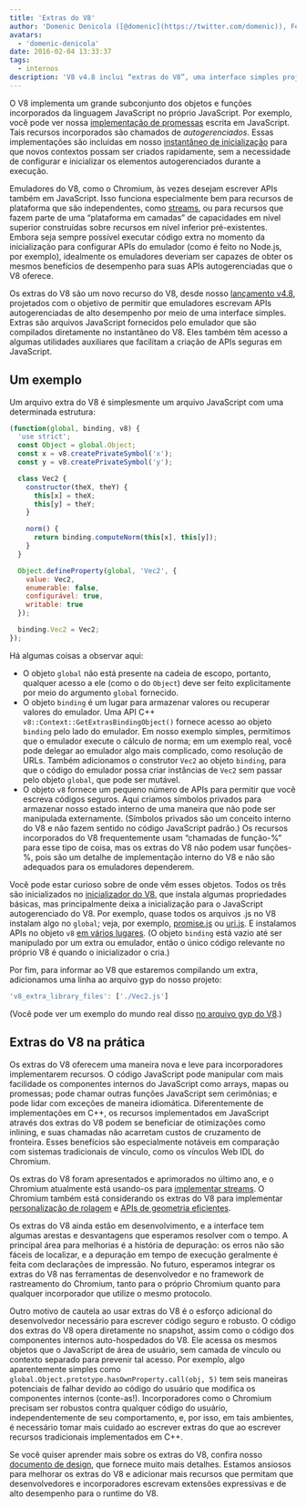 ```yaml
---
title: 'Extras do V8'
author: 'Domenic Denicola ([@domenic](https://twitter.com/domenic)), Feiticeiro de Streams'
avatars:
  - 'domenic-denicola'
date: 2016-02-04 13:33:37
tags:
  - internos
description: 'V8 v4.8 inclui “extras do V8”, uma interface simples projetada com o objetivo de permitir que emuladores escrevam APIs autogerenciadas de alto desempenho.'
---
```

O V8 implementa um grande subconjunto dos objetos e funções incorporados da linguagem JavaScript no próprio JavaScript. Por exemplo, você pode ver nossa [implementação de promessas](https://code.google.com/p/chromium/codesearch#chromium/src/v8/src/js/promise.js) escrita em JavaScript. Tais recursos incorporados são chamados de _autogerenciados_. Essas implementações são incluídas em nosso [instantâneo de inicialização](/blog/custom-startup-snapshots) para que novos contextos possam ser criados rapidamente, sem a necessidade de configurar e inicializar os elementos autogerenciados durante a execução.

<!--truncate-->
Emuladores do V8, como o Chromium, às vezes desejam escrever APIs também em JavaScript. Isso funciona especialmente bem para recursos de plataforma que são independentes, como [streams](https://streams.spec.whatwg.org/), ou para recursos que fazem parte de uma “plataforma em camadas” de capacidades em nível superior construídas sobre recursos em nível inferior pré-existentes. Embora seja sempre possível executar código extra no momento da inicialização para configurar APIs do emulador (como é feito no Node.js, por exemplo), idealmente os emuladores deveriam ser capazes de obter os mesmos benefícios de desempenho para suas APIs autogerenciadas que o V8 oferece.

Os extras do V8 são um novo recurso do V8, desde nosso [lançamento v4.8](/blog/v8-release-48), projetados com o objetivo de permitir que emuladores escrevam APIs autogerenciadas de alto desempenho por meio de uma interface simples. Extras são arquivos JavaScript fornecidos pelo emulador que são compilados diretamente no instantâneo do V8. Eles também têm acesso a algumas utilidades auxiliares que facilitam a criação de APIs seguras em JavaScript.

## Um exemplo

Um arquivo extra do V8 é simplesmente um arquivo JavaScript com uma determinada estrutura:

```js
(function(global, binding, v8) {
  'use strict';
  const Object = global.Object;
  const x = v8.createPrivateSymbol('x');
  const y = v8.createPrivateSymbol('y');

  class Vec2 {
    constructor(theX, theY) {
      this[x] = theX;
      this[y] = theY;
    }

    norm() {
      return binding.computeNorm(this[x], this[y]);
    }
  }

  Object.defineProperty(global, 'Vec2', {
    value: Vec2,
    enumerable: false,
    configurável: true,
    writable: true
  });

  binding.Vec2 = Vec2;
});
```

Há algumas coisas a observar aqui:

- O objeto `global` não está presente na cadeia de escopo, portanto, qualquer acesso a ele (como o do `Object`) deve ser feito explicitamente por meio do argumento `global` fornecido.
- O objeto `binding` é um lugar para armazenar valores ou recuperar valores do emulador. Uma API C++ `v8::Context::GetExtrasBindingObject()` fornece acesso ao objeto `binding` pelo lado do emulador. Em nosso exemplo simples, permitimos que o emulador execute o cálculo de norma; em um exemplo real, você pode delegar ao emulador algo mais complicado, como resolução de URLs. Também adicionamos o construtor `Vec2` ao objeto `binding`, para que o código do emulador possa criar instâncias de `Vec2` sem passar pelo objeto `global`, que pode ser mutável.
- O objeto `v8` fornece um pequeno número de APIs para permitir que você escreva códigos seguros. Aqui criamos símbolos privados para armazenar nosso estado interno de uma maneira que não pode ser manipulada externamente. (Símbolos privados são um conceito interno do V8 e não fazem sentido no código JavaScript padrão.) Os recursos incorporados do V8 frequentemente usam “chamadas de função-%” para esse tipo de coisa, mas os extras do V8 não podem usar funções-%, pois são um detalhe de implementação interno do V8 e não são adequados para os emuladores dependerem.

Você pode estar curioso sobre de onde vêm esses objetos. Todos os três são inicializados no [inicializador do V8](https://code.google.com/p/chromium/codesearch#chromium/src/v8/src/bootstrapper.cc), que instala algumas propriedades básicas, mas principalmente deixa a inicialização para o JavaScript autogerenciado do V8. Por exemplo, quase todos os arquivos .js no V8 instalam algo no `global`; veja, por exemplo, [promise.js](https://code.google.com/p/chromium/codesearch#chromium/src/v8/src/js/promise.js&sq=package:chromium&l=439) ou [uri.js](https://code.google.com/p/chromium/codesearch#chromium/src/v8/src/js/uri.js&sq=package:chromium&l=371). E instalamos APIs no objeto `v8` [em vários lugares](https://code.google.com/p/chromium/codesearch#search/&q=extrasUtils&sq=package:chromium&type=cs). (O objeto `binding` está vazio até ser manipulado por um extra ou emulador, então o único código relevante no próprio V8 é quando o inicializador o cria.)

Por fim, para informar ao V8 que estaremos compilando um extra, adicionamos uma linha ao arquivo gyp do nosso projeto:

```js
'v8_extra_library_files': ['./Vec2.js']
```

(Você pode ver um exemplo do mundo real disso [no arquivo gyp do V8](https://code.google.com/p/chromium/codesearch#chromium/src/v8/build/standalone.gypi&sq=package:chromium&type=cs&l=170).)

## Extras do V8 na prática

Os extras do V8 oferecem uma maneira nova e leve para incorporadores implementarem recursos. O código JavaScript pode manipular com mais facilidade os componentes internos do JavaScript como arrays, mapas ou promessas; pode chamar outras funções JavaScript sem cerimônias; e pode lidar com exceções de maneira idiomática. Diferentemente de implementações em C++, os recursos implementados em JavaScript através dos extras do V8 podem se beneficiar de otimizações como inlining, e suas chamadas não acarretam custos de cruzamento de fronteira. Esses benefícios são especialmente notáveis em comparação com sistemas tradicionais de vínculo, como os vínculos Web IDL do Chromium.

Os extras do V8 foram apresentados e aprimorados no último ano, e o Chromium atualmente está usando-os para [implementar streams](https://code.google.com/p/chromium/codesearch#chromium/src/third_party/WebKit/Source/core/streams/ReadableStream.js). O Chromium também está considerando os extras do V8 para implementar [personalização de rolagem](https://codereview.chromium.org/1333323003) e [APIs de geometria eficientes](https://groups.google.com/a/chromium.org/d/msg/blink-dev/V_bJNtOg0oM/VKbbYs-aAgAJ).

Os extras do V8 ainda estão em desenvolvimento, e a interface tem algumas arestas e desvantagens que esperamos resolver com o tempo. A principal área para melhorias é a história de depuração: os erros não são fáceis de localizar, e a depuração em tempo de execução geralmente é feita com declarações de impressão. No futuro, esperamos integrar os extras do V8 nas ferramentas de desenvolvedor e no framework de rastreamento do Chromium, tanto para o próprio Chromium quanto para qualquer incorporador que utilize o mesmo protocolo.

Outro motivo de cautela ao usar extras do V8 é o esforço adicional do desenvolvedor necessário para escrever código seguro e robusto. O código dos extras do V8 opera diretamente no snapshot, assim como o código dos componentes internos auto-hospedados do V8. Ele acessa os mesmos objetos que o JavaScript de área de usuário, sem camada de vínculo ou contexto separado para prevenir tal acesso. Por exemplo, algo aparentemente simples como `global.Object.prototype.hasOwnProperty.call(obj, 5)` tem seis maneiras potenciais de falhar devido ao código do usuário que modifica os componentes internos (conte-as!). Incorporadores como o Chromium precisam ser robustos contra qualquer código do usuário, independentemente de seu comportamento, e, por isso, em tais ambientes, é necessário tomar mais cuidado ao escrever extras do que ao escrever recursos tradicionais implementados em C++.

Se você quiser aprender mais sobre os extras do V8, confira nosso [documento de design](https://docs.google.com/document/d/1AT5-T0aHGp7Lt29vPWFr2-qG8r3l9CByyvKwEuA8Ec0/edit#heading=h.32abkvzeioyz), que fornece muito mais detalhes. Estamos ansiosos para melhorar os extras do V8 e adicionar mais recursos que permitam que desenvolvedores e incorporadores escrevam extensões expressivas e de alto desempenho para o runtime do V8.

